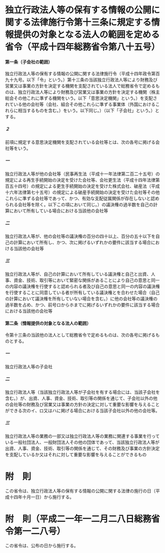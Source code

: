 # 独立行政法人等の保有する情報の公開に関する法律施行令第十三条に規定する情報提供の対象となる法人の範囲を定める省令（平成十四年総務省令第八十五号）
#### 第一条（子会社の範囲）
独立行政法人等の保有する情報の公開に関する法律施行令（平成十四年政令第百九十九号。以下「令」という。）第十三条の当該独立行政法人等により財務及び営業又は事業の方針を決定する機関を支配されている法人で総務省令で定めるものは、独立行政法人等により財務及び営業又は事業の方針を決定する機関（株主総会その他これに準ずる機関をいう。以下「意思決定機関」という。）を支配されている他の会社等（会社、組合その他これらに準ずる事業体（外国におけるこれらに相当するものを含む。）をいう。以下同じ。）（以下「子会社」という。）とする。
##### ２
前項に規定する意思決定機関を支配されている会社等とは、次の各号に掲げる会社等をいう。
##### 一
独立行政法人等が他の会社等（民事再生法（平成十一年法律第二百二十五号）の規定による再生手続開始の決定を受けた会社等、会社更生法（平成十四年法律第百五十四号）の規定による更生手続開始の決定を受けた株式会社、破産法（平成十六年法律第七十五号）の規定による破産手続開始の決定を受けた会社等その他これらに準ずる会社等であって、かつ、有効な支配従属関係が存在しないと認められる会社等を除く。以下この項において同じ。）の議決権の過半数を自己の計算において所有している場合における当該他の会社等
##### 二
独立行政法人等が、他の会社等の議決権の百分の四十以上、百分の五十以下を自己の計算において所有し、かつ、次に掲げるいずれかの要件に該当する場合における当該他の会社等
##### 三
独立行政法人等が、自己の計算において所有している議決権と自己と出資、人事、資金、技術、取引等において緊密な関係があることにより自己の意思と同一の内容の議決権を行使すると認められる者及び自己の意思と同一の内容の議決権を行使することに同意している者が所有している議決権とを合わせた場合（自己の計算において議決権を所有していない場合を含む。）に他の会社等の議決権の過半数を占め、かつ、前号ロからホまでに掲げるいずれかの要件に該当する場合における当該他の会社等
#### 第二条（情報提供の対象となる法人の範囲）
令第十三条の当該他の法人として総務省令で定めるものは、次の各号に掲げるものとする。
##### 一
独立行政法人等の子会社
##### 二
独立行政法人等（当該独立行政法人等が子会社を有する場合には、当該子会社を含む。）が、出資、人事、資金、技術、取引等の関係を通じて、子会社以外の他の会社等の財務及び営業又は事業の方針の決定に対して重要な影響を与えることができる次のイ、ロ又はハに掲げる場合における当該子会社以外の他の会社等。
##### 三
独立行政法人等の業務の一部又は独立行政法人等の業務に関連する事業を行っている一般社団法人、一般財団法人その他の団体であって、当該独立行政法人等が出資、人事、資金、技術、取引等の関係を通じて、その財務及び事業の方針決定を支配しているか又はそれに対して重要な影響を与えることができるもの
# 附　則
この省令は、独立行政法人等の保有する情報の公開に関する法律の施行の日（平成十四年十月一日）から施行する。
# 附　則（平成二一年一二月二八日総務省令第一二八号）
この省令は、公布の日から施行する。
